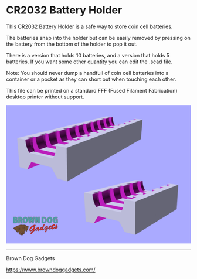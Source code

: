 # CR2032 Battery Holder

This CR2032 Battery Holder is a safe way to store coin cell batteries. 

The batteries snap into the holder but can be easily removed by pressing on the battery from the bottom of the holder to pop it out.

There is a version that holds 10 batteries, and a version that holds 5 batteries. If you want some other quantity you can edit the .scad file.

Note: You should never dump a handfull of coin cell batteries into a container or a pocket as they can short out when touching each other.

This file can be printed on a standard FFF (Fused Filament Fabrication) desktop printer without support.

![](Images/CR2032-Battery-Holder.png)

---

Brown Dog Gadgets

https://www.browndoggadgets.com/
